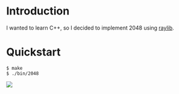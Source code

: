 # Introduction

I wanted to learn C++, so I decided to implement 2048 using [raylib](https://github.com/raysan5/raylib).

# Quickstart

```console
$ make
$ ./bin/2048
```

![]("./images/screenshot.png")

